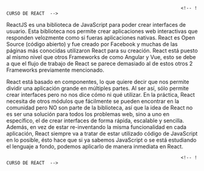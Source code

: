                                                                     <!-- ! CURSO DE REACT  -->

<!-- * Definición -->
ReactJS es una biblioteca de JavaScript para poder crear interfaces de usuario. Esta biblioteca nos permite crear aplicaciones web interactivas que responden velozmente
como si fueras aplicaciones nativas. React es Open Source (código abierto) y fue creado por Facebook y muchas de las páginas más conocidas utilizaron React para
su creación.
React está puesto al mismo nivel que otros Frameworks de como Angular y Vue, esto se debe a que el flujo de trabajo de React se parece demasiado al de estos otros 2 
Frameworks previamente mencionado.

React está basado en componentes, lo que quiere decir que nos permite dividir una aplicación grande en múltiples partes. <!--! "ES UNA BIBLIOTECA, NO ES UN FRAMEWORK". -->
Al ser así, sólo permite crear interfaces pero no nos dice cómo ni qué utilizar. En la práctica, React necesita de otros módulos que fácilmente se pueden encontrar 
en la comunidad pero NO son parte de la biblioteca, así que la idea de React no es ser una solución para todos los problemas web, sino a uno en específico, el de crear
interfaces de forma rápida, escalable y sencilla. Además, en vez de estar re-inventando la misma funcionalidad en cada aplicación, React siempre va a tratar de estar utilizado código de JavaScript en lo posible, ésto hace que si ya sabemos JavaScript o se está estudiando el lenguaje a fondo, podemos aplicarlo de manera inmediata
en React.

                                                                    <!-- ! CURSO DE REACT  -->
